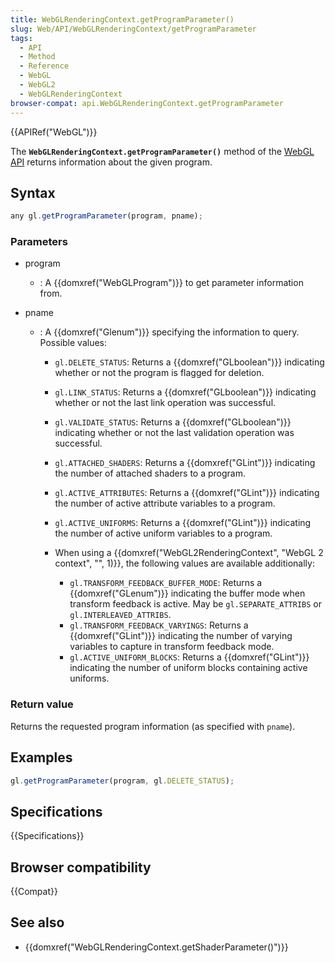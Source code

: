 ```yaml
---
title: WebGLRenderingContext.getProgramParameter()
slug: Web/API/WebGLRenderingContext/getProgramParameter
tags:
  - API
  - Method
  - Reference
  - WebGL
  - WebGL2
  - WebGLRenderingContext
browser-compat: api.WebGLRenderingContext.getProgramParameter
---
```

{{APIRef("WebGL")}}

The **`WebGLRenderingContext.getProgramParameter()`** method of
the [WebGL API](/en-US/docs/Web/API/WebGL_API) returns information about the
given program.

## Syntax

```js
any gl.getProgramParameter(program, pname);
```

### Parameters

- program
  - : A {{domxref("WebGLProgram")}} to get parameter information from.
- pname

  - : A {{domxref("Glenum")}} specifying the information to query. Possible values:

    - `gl.DELETE_STATUS`: Returns a {{domxref("GLboolean")}} indicating
      whether or not the program is flagged for deletion.
    - `gl.LINK_STATUS`: Returns a {{domxref("GLboolean")}} indicating
      whether or not the last link operation was successful.
    - `gl.VALIDATE_STATUS`: Returns a {{domxref("GLboolean")}} indicating
      whether or not the last validation operation was successful.
    - `gl.ATTACHED_SHADERS`: Returns a {{domxref("GLint")}} indicating the
      number of attached shaders to a program.
    - `gl.ACTIVE_ATTRIBUTES`: Returns a {{domxref("GLint")}} indicating the
      number of active attribute variables to a program.
    - `gl.ACTIVE_UNIFORMS`: Returns a {{domxref("GLint")}} indicating the
      number of active uniform variables to a program.
    - When using a {{domxref("WebGL2RenderingContext", "WebGL 2 context", "", 1)}},
      the following values are available additionally:

      - `gl.TRANSFORM_FEEDBACK_BUFFER_MODE`: Returns a
        {{domxref("GLenum")}} indicating the buffer mode when transform feedback is
        active. May be `gl.SEPARATE_ATTRIBS` or
        `gl.INTERLEAVED_ATTRIBS`.
      - `gl.TRANSFORM_FEEDBACK_VARYINGS`: Returns a {{domxref("GLint")}}
        indicating the number of varying variables to capture in transform feedback
        mode.
      - `gl.ACTIVE_UNIFORM_BLOCKS`: Returns a {{domxref("GLint")}}
        indicating the number of uniform blocks containing active uniforms.

### Return value

Returns the requested program information (as specified with `pname`).

## Examples

```js
gl.getProgramParameter(program, gl.DELETE_STATUS);
```

## Specifications

{{Specifications}}

## Browser compatibility

{{Compat}}

## See also

- {{domxref("WebGLRenderingContext.getShaderParameter()")}}
